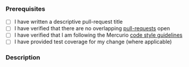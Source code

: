 ### Prerequisites

- [ ] I have written a descriptive pull-request title
- [ ] I have verified that there are no overlapping [pull-requests](https://github.com/STARIONGROUP/Mercurio/pulls) open
- [ ] I have verified that I am following the Mercurio [code style guidelines](https://raw.githubusercontent.com/STARIONGROUP/Mercurio/master/.github/CONTRIBUTING.md)
- [ ] I have provided test coverage for my change (where applicable)

### Description
<!-- A description of the changes proposed in the pull-request -->

<!-- Thanks for contributing to Mercurio! -->